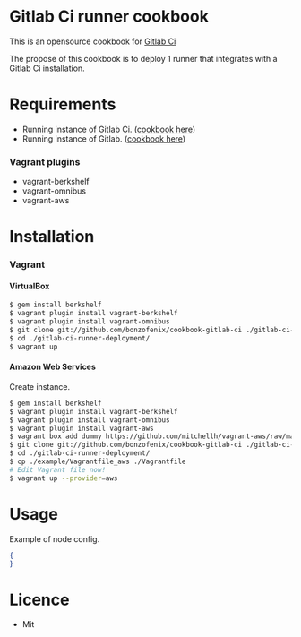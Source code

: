 
Gitlab Ci runner cookbook
=========================

This is an opensource cookbook for [Gitlab Ci](https://github.com/gitlabhq/gitlab-ci-runner)

The propose of this cookbook is to deploy 1 runner that integrates with a Gitlab Ci installation.

Requirements
============

- Running instance of Gitlab Ci. ([cookbook here](https://github.com/bonzofenix/cookbook-gitlab-ci))
- Running instance of Gitlab. ([cookbook here](https://github.com/ogom/cookbook-gitlab)) 


### Vagrant plugins

- vagrant-berkshelf
- vagrant-omnibus
- vagrant-aws

Installation
============

### Vagrant

#### VirtualBox

```bash
$ gem install berkshelf
$ vagrant plugin install vagrant-berkshelf
$ vagrant plugin install vagrant-omnibus
$ git clone git://github.com/bonzofenix/cookbook-gitlab-ci ./gitlab-ci-runner-deployment
$ cd ./gitlab-ci-runner-deployment/
$ vagrant up
```

#### Amazon Web Services

Create instance.

```bash
$ gem install berkshelf
$ vagrant plugin install vagrant-berkshelf
$ vagrant plugin install vagrant-omnibus
$ vagrant plugin install vagrant-aws
$ vagrant box add dummy https://github.com/mitchellh/vagrant-aws/raw/master/dummy.box
$ git clone git://github.com/bonzofenix/cookbook-gitlab-ci ./gitlab-ci-runner-deployment
$ cd ./gitlab-ci-runner-deployment/
$ cp ./example/Vagrantfile_aws ./Vagrantfile
# Edit Vagrant file now!
$ vagrant up --provider=aws
```

Usage
=====

Example of node config.

```json
{
}
```


Licence
=======

- Mit
